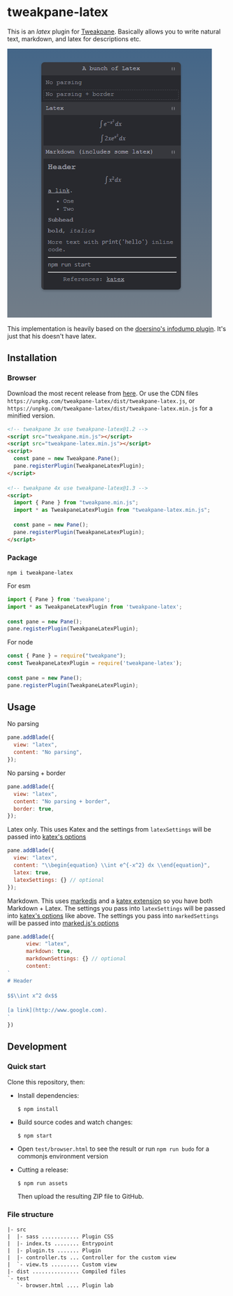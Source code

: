 # tweakpane-latex

This is an *latex* plugin for [Tweakpane](https://cocopon.github.io/tweakpane/). Basically allows you to write natural text, markdown, and latex for descriptions etc. 

![](screenshot.png)

This implementation is heavily based on the [doersino's infodump plugin](https://github.com/doersino/tweakpane-plugin-infodump). It's just that his doesn't have latex.

## Installation

### Browser

Download the most recent release from [here](https://github.com/curtisjhu/tweakpane-latex/releases).
Or use the CDN files `https://unpkg.com/tweakpane-latex/dist/tweakpane-latex.js`, or `https://unpkg.com/tweakpane-latex/dist/tweakpane-latex.min.js` for a minified version.
```html
<!-- tweakpane 3x use tweakpane-latex@1.2 -->
<script src="tweakpane.min.js"></script>
<script src="tweakpane-latex.min.js"></script>
<script>
  const pane = new Tweakpane.Pane();
  pane.registerPlugin(TweakpaneLatexPlugin);
</script>

<!-- tweakpane 4x use tweakpane-latex@1.3 -->
<script>
  import { Pane } from "tweakpane.min.js";
  import * as TweakpaneLatexPlugin from "tweakpane-latex.min.js";

  const pane = new Pane();
  pane.registerPlugin(TweakpaneLatexPlugin);
</script>
```


### Package
```
npm i tweakpane-latex
```
For esm
```js
import { Pane } from 'tweakpane';
import * as TweakpaneLatexPlugin from 'tweakpane-latex';

const pane = new Pane();
pane.registerPlugin(TweakpaneLatexPlugin);
```
For node
```js
const { Pane } = require("tweakpane");
const TweakpaneLatexPlugin = require('tweakpane-latex');

const pane = new Pane();
pane.registerPlugin(TweakpaneLatexPlugin);
```

## Usage

No parsing
```js
pane.addBlade({
  view: "latex",
  content: "No parsing",
});
```

No parsing + border
```js
pane.addBlade({
  view: "latex",
  content: "No parsing + border",
  border: true,
});
```
Latex only. This uses Katex and the settings from `latexSettings` will be passed into [katex's options](https://katex.org/docs/options.html)
```js
pane.addBlade({
  view: "latex",
  content: "\\begin{equation} \\int e^{-x^2} dx \\end{equation}",
  latex: true,
  latexSettings: {} // optional
});
```

Markdown. This uses [markedjs](https://marked.js.org/) and a [katex extension](https://github.com/UziTech/marked-katex-extension) so you have both Markdown + Latex. The settings you pass into `latexSettings` will be passed into [katex's options](https://katex.org/docs/options.html) like above. The settings you pass into `markedSettings` will be passed into [marked.js's options](https://github.com/UziTech/marked-katex-extension)

```js
pane.addBlade({
      view: "latex",
      markdown: true,
      markdownSettings: {} // optional
      content:
`
# Header

$$\\int x^2 dx$$

[a link](http://www.google.com).
`
})
```

## Development

### Quick start

Clone this repository, then:

* Install dependencies:

  ```
  $ npm install
  ```

* Build source codes and watch changes:

  ```
  $ npm start
  ```

* Open `test/browser.html` to see the result or run `npm run budo` for a commonjs environment version

* Cutting a release:

  ```
  $ npm run assets
  ```

  Then upload the resulting ZIP file to GitHub.

### File structure

```
|- src
|  |- sass ............ Plugin CSS
|  |- index.ts ........ Entrypoint
|  |- plugin.ts ....... Plugin
|  |- controller.ts ... Controller for the custom view
|  `- view.ts ......... Custom view
|- dist ............... Compiled files
`- test
   `- browser.html .... Plugin lab
```



